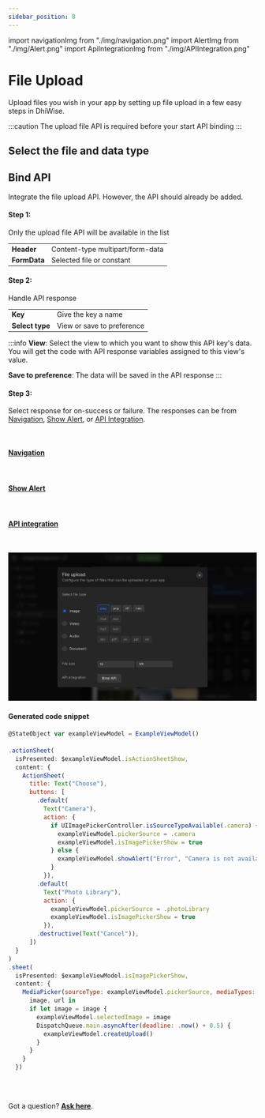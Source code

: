 ```yaml
---
sidebar_position: 8
---
```


import navigationImg from "./img/navigation.png"
import AlertImg from "./img/Alert.png"
import ApiIntegrationImg from "./img/APIIntegration.png"

# File Upload

Upload files you wish in your app by setting up file upload in a few easy steps in DhiWise.

:::caution
The upload file API is required before your start API binding
:::

## Select the file and data type

<!-- ![Example banner](./img/file-type.png) -->
<!-- ![Example banner](./img/button.png) -->

## Bind API 

Integrate the file upload API. However, the API should already be added. 

#### Step 1:
Only the upload file API will be available in the list

<table>
  <tbody>
    <tr>
      <td><b>Header</b></td>
      <td>Content-type multipart/form-data</td>
    </tr>
    <tr>
      <td><b>FormData</b></td>
      <td>Selected file or constant</td>
    </tr>
  </tbody>
</table>

#### Step 2:
Handle API response

<table>
  <tbody>
    <tr>
      <td><b>Key</b></td>
      <td>Give the key a name</td>
    </tr>
    <tr>
      <td><b>Select type</b></td>
      <td> View or save to preference</td>
    </tr>
  </tbody>
</table>

:::info
**View**:  Select the view to which you want to show this API key's data. You will get the code with API response variables assigned to this view's value.

**Save to preference**: The data will be saved in the API response 
:::

#### Step 3:
Select response for on-success or failure. The responses can be from <a href="/docs/ios/navigation">Navigation</a>, <a href="/docs/ios/show-alert">Show Alert</a>, or <a href="/docs/ios/api-integration">API Integration</a>.

<div className="grid grid-cols-3 gap-20">
  <a className="Card" href="/docs/ios/navigation">
    <img src={navigationImg} alt="" />
    <h4>Navigation</h4>
  </a>
  <a className="Card" href="/docs/ios/show-alert">
    <img src={AlertImg} alt="" />
    <h4>Show Alert</h4>
  </a>
  <a className="Card" href="/docs/ios/api-integration">
    <img src={ApiIntegrationImg} alt="" />
    <h4>API integration</h4>
  </a>
</div>
<br/>

![Example banner](./images/file-upload.png)

#### Generated code snippet

```js title="fileUpload.swift"
@StateObject var exampleViewModel = ExampleViewModel()

.actionSheet(
  isPresented: $exampleViewModel.isActionSheetShow,
  content: {
    ActionSheet(
      title: Text("Choose"),
      buttons: [
        .default(
          Text("Camera"),
          action: {
            if UIImagePickerController.isSourceTypeAvailable(.camera) {
              exampleViewModel.pickerSource = .camera
              exampleViewModel.isImagePickerShow = true
            } else {
              exampleViewModel.showAlert("Error", "Camera is not available!")
            }
          }),
        .default(
          Text("Photo Library"),
          action: {
            exampleViewModel.pickerSource = .photoLibrary
            exampleViewModel.isImagePickerShow = true
          }),
        .destructive(Text("Cancel")),
      ])
  }
)
.sheet(
  isPresented: $exampleViewModel.isImagePickerShow,
  content: {
    MediaPicker(sourceType: exampleViewModel.pickerSource, mediaTypes: ["public.image"]) {
      image, url in
      if let image = image {
        exampleViewModel.selectedImage = image
        DispatchQueue.main.asyncAfter(deadline: .now() + 0.5) {
          exampleViewModel.createUpload()
        }
      }
    }
  })
```

<br/>
<br/>

Got a question? [**Ask here**](https://discord.com/invite/rFMnCG5MZ7).